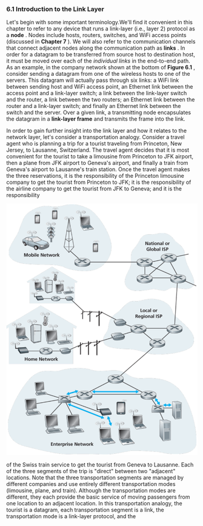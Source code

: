 ### 6.1 Introduction to the Link Layer

Let's begin with some important terminology.We'll find it convenient in this chapter to refer to any device that runs a link-layer (i.e., layer 2) protocol as a  **node** . Nodes include hosts, routers, switches, and WiFi access points (discussed in  **Chapter 7** ). We will also refer to the communication channels that connect adjacent nodes along the communication path as  **links** . In order for a datagram to be transferred from source host to destination host, it must be moved over each of the  *individual links*  in the end-to-end path. As an example, in the company network shown at the bottom of  **Figure 6.1** , consider sending a datagram from one of the wireless hosts to one of the servers. This datagram will actually pass through six links: a WiFi link between sending host and WiFi access point, an Ethernet link between the access point and a link-layer switch; a link between the link-layer switch and the router, a link between the two routers; an Ethernet link between the router and a link-layer switch; and finally an Ethernet link between the switch and the server. Over a given link, a transmitting node encapsulates the datagram in a  **link-layer frame**  and transmits the frame into the link.

In order to gain further insight into the link layer and how it relates to the network layer, let's consider a transportation analogy. Consider a travel agent who is planning a trip for a tourist traveling from Princeton, New Jersey, to Lausanne, Switzerland. The travel agent decides that it is most convenient for the tourist to take a limousine from Princeton to JFK airport, then a plane from JFK airport to Geneva's airport, and finally a train from Geneva's airport to Lausanne's train station. Once the travel agent makes the three reservations, it is the responsibility of the Princeton limousine company to get the tourist from Princeton to JFK; it is the responsibility of the airline company to get the tourist from JFK to Geneva; and it is the responsibility





![Figure 6.1 Six link-layer hops between wireless host and server](images_wangyuan_output/page_2_img_1.png)



of the Swiss train service to get the tourist from Geneva to Lausanne. Each of the three segments of the trip is "direct" between two "adjacent" locations. Note that the three transportation segments are managed by different companies and use entirely different transportation modes (limousine, plane, and train). Although the transportation modes are different, they each provide the basic service of moving passengers from one location to an adjacent location. In this transportation analogy, the tourist is a datagram, each transportation segment is a link, the transportation mode is a link-layer protocol, and the



